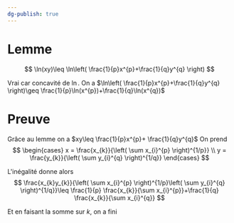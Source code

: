 ```yaml
---
dg-publish: true
---
```


# Lemme

$$
\ln(xy)\leq \ln\left( \frac{1}{p}x^{p}+\frac{1}{q}y^{q} \right)
$$

Vrai car concavité de $\ln$.
On a $\ln\left( \frac{1}{p}x^{p}+\frac{1}{q}y^{q} \right)\geq \frac{1}{p}\ln(x^{p})+\frac{1}{q}\ln(x^{q})$

# Preuve

Grâce au lemme on a $xy\leq \frac{1}{p}x^{p}+ \frac{1}{q}y^{q}$
On prend 
$$
\begin{cases}
x = \frac{x_{k}}{\left( \sum x_{i}^{p} \right)^{1/p}} \\
y = \frac{y_{k}}{\left( \sum y_{i}^{q} \right)^{1/q}}
\end{cases}
$$

L'inégalité donne alors
$$
\frac{x_{k}y_{k}}{\left( \sum x_{i}^{p} \right)^{1/p}\left( \sum y_{i}^{q} \right)^{1/q}}\leq \frac{1}{p} \frac{x_{k}}{\sum x_{i}^{p}}+\frac{1}{q} \frac{x_{k}}{\sum x_{i}^{q}}
$$

Et en faisant la somme sur $k$, on a fini
